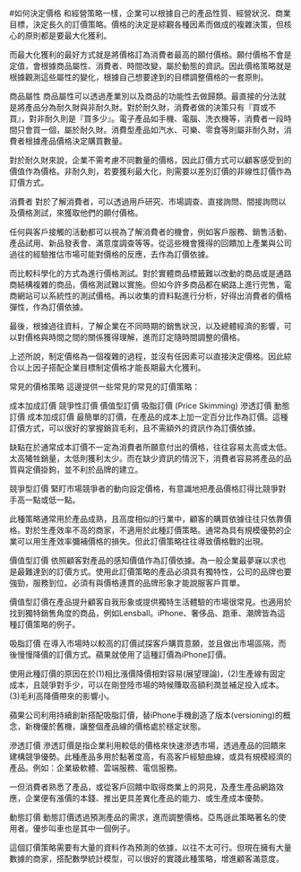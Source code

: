 #如何決定價格
和經營策略一樣，企業可以根據自己的產品性質、經營狀況、商業目標，決定長久的訂價策略。價格的決定是綜觀各種因素而做成的複雜決策，但核心的原則都是要最大化獲利。

而最大化獲利的最好方式就是將價格訂為消費者最高的願付價格。願付價格不會是定值，會根據商品屬性、消費者、時間改變，屬於動態的資訊。因此價格策略就是根據觀測這些屬性的變化，根據自己想要達到的目標調整價格的一套原則。

商品屬性
商品屬性可以透過產業別以及商品的功能性去做歸類。最直接的分法就是將產品分為耐久財與非耐久財。對於耐久財，消費者做的決策只有『買或不買』，對非耐久則是『買多少』。電子產品如手機、電腦、洗衣機等，消費者一段時間只會買一個，屬於耐久財。消費型產品如汽水、可樂、零食等則屬非耐久財，消費者根據產品價格決定購買數量。

對於耐久財來說，企業不需考慮不同數量的價格，因此訂價方式可以顧客感受到的價值作為價格。非耐久則，若要獲利最大化，則需要以差別訂價的非線性訂價作為訂價方式。

消費者
對於了解消費者，可以透過用戶研究、市場調查、直接詢問、間接詢問以及價格測試，來獲取他們的願付價格。

任何與客戶接觸的活動都可以視為了解消費者的機會，例如客戶服務、銷售活動、產品試用、新品發表會、滿意度調查等等。從這些機會獲得的回饋加上產業與公司過往的經驗推估市場可能對價格的反應，去作為訂價依據。

而比較科學化的方式為進行價格測試。對於實體商品標籤難以改動的商品或是通路商結構複雜的商品，價格測試難以實施。但如今許多商品都在網路上進行兜售，電商網站可以系統性的測試價格。再以收集的資料點進行分析，好得出消費者的價格彈性，作為訂價依據。

最後，根據過往資料，了解企業在不同時期的銷售狀況，以及總體經濟的影響，可以對價格與時間之間的關係獲得理解，進而訂定隨時間調整的價格。

上述所說，制定價格為一個複雜的過程，並沒有任因素可以直接決定價格。因此綜合以上因子搭配企業目標制定價格才能長期最大化獲利。

常見的價格策略
這邊提供一些常見的常見的訂價策略：

成本加成訂價
競爭性訂價
價值型訂價
吸脂訂價 (Price Skimming)
滲透訂價
動態訂價
成本加成訂價
最簡單的訂價，在產品的成本上加一定百分比作為訂價。這種訂價方式，可以很好的掌握銷貨毛利，且不需額外的資訊作為訂價依據。

缺點在於通常成本訂價不一定為消費者所願意付出的價格，往往容易太高或太低。太高犧牲銷量，太低則獲利太少。而在缺少資訊的情況下，消費者容易將產品的品質與定價掛鉤，並不利於品牌的建立。

競爭型訂價
緊盯市場競爭者的動向設定價格，有意識地把產品價格訂得比競爭對手高一點或低一點。

此種策略通常用於產品成熟，且高度相似的行業中，顧客的購買依據往往只依靠價格。對於生產效率不高的商家，不適用於此種訂價策略。通常為具有規模優勢的企業可以用生產效率彌補價格的損失。但此訂價策略往往導致價格戰的出現。

價值型訂價
依照顧客對產品的感知價值作為訂價依據。為一般企業最夢寐以求也是最難達到的訂價方式。使用此訂價策略的產品必須具有獨特性，公司的品牌也要強勁，服務到位。必須有與價格連貫的品牌形象才能說服客戶買單。

價值型訂價在產品提升顧客自我形象或提供獨特生活體驗的市場很常見。也適用於找到獨特銷售角度的商品，例如Lensball。iPhone、奢侈品、跑車、潮牌皆為這種訂價策略的例子。

吸脂訂價
在導入市場時以較高的訂價試探客戶購買意願，並且做出市場區隔，而後慢慢降價的訂價方式。蘋果就使用了這種訂價為iPhone訂價。

使用此種訂價的原因在於(1)相比漲價降價相對容易(展望理論)，(2)生產線有固定成本，且競爭對手少，可以在剛登陸市場的時候賺取高額利潤並補足投入成本。(3)毛利高降價帶來的影響小。

蘋果公司利用持續創新搭配吸脂訂價，替iPhone手機創造了版本(versioning)的概念，新機優於舊機，讓整個產品線的價格處於穩定狀態。

滲透訂價
滲透訂價是指企業利用較低的價格來快速滲透市場，透過產品的回饋來建構競爭優勢。此種產品多用於黏著度高，有高客戶經驗曲線，或具有規模經濟的產品。例如：企業級軟體、雲端服務、電信服務。

一但消費者熟悉了產品，或從客戶回饋中取得商業上的洞見，及產生產品網路效應，企業便有漲價的本錢、推出更具差異化產品的能力、或生產成本優勢。

動態訂價
動態訂價透過預測產品的需求，進而調整價格。亞馬遜此策略著名的使用者。優步叫車也是其中一個例子。

這個訂價策略需要有大量的資料作為預測的依據，以往不太可行。但現在擁有大量數據的商家，搭配數學統計模型，可以很好的實踐此種策略，增進顧客滿意度。